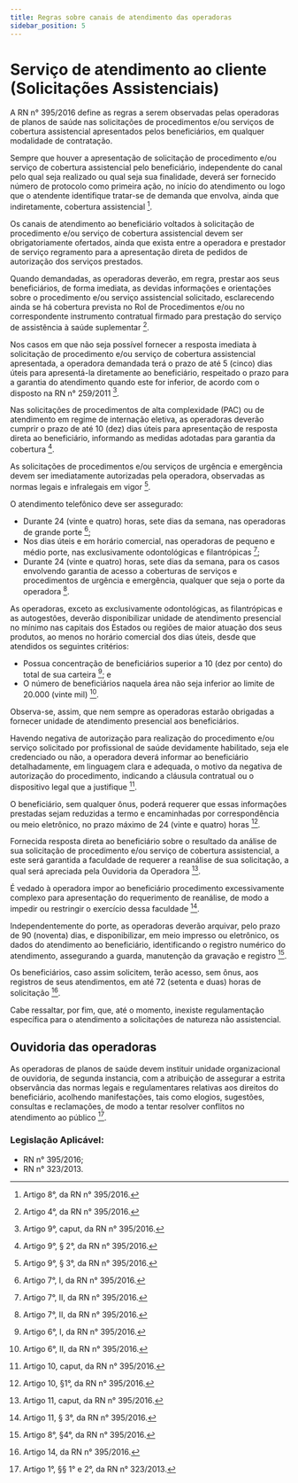 ```yaml
---
title: Regras sobre canais de atendimento das operadoras
sidebar_position: 5
---
```


# Serviço de atendimento ao cliente (Solicitações Assistenciais)

A RN n° 395/2016 define as regras a serem observadas pelas operadoras de planos de saúde nas
solicitações de procedimentos e/ou serviços de cobertura assistencial apresentados pelos beneficiários,
em qualquer modalidade de contratação.

Sempre que houver a apresentação de solicitação de procedimento e/ou serviço de cobertura assistencial
pelo beneficiário, independente do canal pelo qual seja realizado ou qual seja sua finalidade, deverá ser
fornecido número de protocolo como primeira ação, no início do atendimento ou logo que o atendente
identifique tratar-se de demanda que envolva, ainda que indiretamente, cobertura assistencial [^95].

Os canais de atendimento ao beneficiário voltados à solicitação de procedimento e/ou serviço de cobertura
assistencial devem ser obrigatoriamente ofertados, ainda que exista entre a operadora e prestador de
serviço regramento para a apresentação direta de pedidos de autorização dos serviços prestados.

Quando demandadas, as operadoras deverão, em regra, prestar aos seus beneficiários, de forma imediata, as
devidas informações e orientações sobre o procedimento e/ou serviço assistencial solicitado, esclarecendo
ainda se há cobertura prevista no Rol de Procedimentos e/ou no correspondente instrumento contratual
firmado para prestação do serviço de assistência à saúde suplementar [^96].

Nos casos em que não seja possível fornecer a resposta imediata à solicitação de procedimento e/ou
serviço de cobertura assistencial apresentada, a operadora demandada terá o prazo de até 5 (cinco) dias
úteis para apresentá-la diretamente ao beneficiário, respeitado o prazo para a garantia do atendimento
quando este for inferior, de acordo com o disposto na RN n° 259/2011 [^97].

Nas solicitações de procedimentos de alta complexidade (PAC) ou de atendimento em regime de internação
eletiva, as operadoras deverão cumprir o prazo de até 10 (dez) dias úteis para apresentação de resposta
direta ao beneficiário, informando as medidas adotadas para garantia da cobertura [^98].

As solicitações de procedimentos e/ou serviços de urgência e emergência devem ser imediatamente
autorizadas pela operadora, observadas as normas legais e infralegais em vigor [^99].

O atendimento telefônico deve ser assegurado:

- Durante 24 (vinte e quatro) horas, sete dias da semana, nas operadoras de grande porte [^100];
- Nos dias úteis e em horário comercial, nas operadoras de pequeno e médio porte, nas exclusivamente
odontológicas e filantrópicas [^101];
- Durante 24 (vinte e quatro) horas, sete dias da semana, para os casos envolvendo garantia de acesso a
coberturas de serviços e procedimentos de urgência e emergência, qualquer que seja o porte da operadora [^102].

As operadoras, exceto as exclusivamente odontológicas, as filantrópicas e as autogestões, deverão disponibilizar
unidade de atendimento presencial no mínimo nas capitais dos Estados ou regiões de maior atuação dos seus
produtos, ao menos no horário comercial dos dias úteis, desde que atendidos os seguintes critérios:

- Possua concentração de beneficiários superior a 10 (dez por cento) do total de sua carteira [^103]; e
- O número de beneficiários naquela área não seja inferior ao limite de 20.000 (vinte mil) [^104].

Observa-se, assim, que nem sempre as operadoras estarão obrigadas a fornecer unidade de atendimento
presencial aos beneficiários.

Havendo negativa de autorização para realização do procedimento e/ou serviço solicitado por profissional
de saúde devidamente habilitado, seja ele credenciado ou não, a operadora deverá informar ao beneficiário
detalhadamente, em linguagem clara e adequada, o motivo da negativa de autorização do procedimento,
indicando a cláusula contratual ou o dispositivo legal que a justifique [^105].

O beneficiário, sem qualquer ônus, poderá requerer que essas informações prestadas sejam reduzidas a termo
e encaminhadas por correspondência ou meio eletrônico, no prazo máximo de 24 (vinte e quatro) horas [^106].

Fornecida resposta direta ao beneficiário sobre o resultado da análise de sua solicitação de procedimento
e/ou serviço de cobertura assistencial, a este será garantida a faculdade de requerer a reanálise de sua
solicitação, a qual será apreciada pela Ouvidoria da Operadora [^107].

É vedado à operadora impor ao beneficiário procedimento excessivamente complexo para apresentação do
requerimento de reanálise, de modo a impedir ou restringir o exercício dessa faculdade [^108].

Independentemente do porte, as operadoras deverão arquivar, pelo prazo de 90 (noventa) dias, e
disponibilizar, em meio impresso ou eletrônico, os dados do atendimento ao beneficiário, identificando o
registro numérico do atendimento, assegurando a guarda, manutenção da gravação e registro [^109].

Os beneficiários, caso assim solicitem, terão acesso, sem ônus, aos registros de seus atendimentos, em até
72 (setenta e duas) horas de solicitação [^110].

Cabe ressaltar, por fim, que, até o momento, inexiste regulamentação específica para o atendimento a
solicitações de natureza não assistencial.

## Ouvidoria das operadoras

As operadoras de planos de saúde devem instituir unidade organizacional de ouvidoria, de segunda instancia,
com a atribuição de assegurar a estrita observância das normas legais e regulamentares relativas aos
direitos do beneficiário, acolhendo manifestações, tais como elogios, sugestões, consultas e reclamações,
de modo a tentar resolver conflitos no atendimento ao público [^111].

### Legislação Aplicável:
- RN n° 395/2016;
- RN n° 323/2013.



[^95]: Artigo 8°, da RN n° 395/2016.
[^96]: Artigo 4°, da RN n° 395/2016.
[^97]: Artigo 9°, caput, da RN n° 395/2016.
[^98]: Artigo 9°, § 2°, da RN n° 395/2016.
[^99]: Artigo 9°, § 3°, da RN n° 395/2016.
[^100]: Artigo 7°, I, da RN n° 395/2016.
[^101]: Artigo 7°, II, da RN n° 395/2016.
[^102]: Artigo 7°, II, da RN n° 395/2016.
[^103]: Artigo 6°, I, da RN n° 395/2016.
[^104]: Artigo 6°, II, da RN n° 395/2016.
[^105]: Artigo 10, caput, da RN n° 395/2016.
[^106]: Artigo 10, §1°, da RN n° 395/2016.
[^107]: Artigo 11, caput, da RN n° 395/2016.
[^108]: Artigo 11, § 3°, da RN n° 395/2016.
[^109]: Artigo 8°, §4°, da RN n° 395/2016.
[^110]: Artigo 14, da RN n° 395/2016.
[^111]: Artigo 1°, §§ 1° e 2°, da RN n° 323/2013.